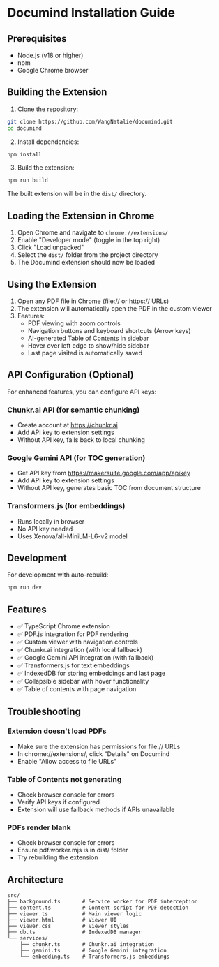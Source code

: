 # Documind Installation Guide

## Prerequisites
- Node.js (v18 or higher)
- npm
- Google Chrome browser

## Building the Extension

1. Clone the repository:
```bash
git clone https://github.com/WangNatalie/documind.git
cd documind
```

2. Install dependencies:
```bash
npm install
```

3. Build the extension:
```bash
npm run build
```

The built extension will be in the `dist/` directory.

## Loading the Extension in Chrome

1. Open Chrome and navigate to `chrome://extensions/`
2. Enable "Developer mode" (toggle in the top right)
3. Click "Load unpacked"
4. Select the `dist/` folder from the project directory
5. The Documind extension should now be loaded

## Using the Extension

1. Open any PDF file in Chrome (file:// or https:// URLs)
2. The extension will automatically open the PDF in the custom viewer
3. Features:
   - PDF viewing with zoom controls
   - Navigation buttons and keyboard shortcuts (Arrow keys)
   - AI-generated Table of Contents in sidebar
   - Hover over left edge to show/hide sidebar
   - Last page visited is automatically saved

## API Configuration (Optional)

For enhanced features, you can configure API keys:

### Chunkr.ai API (for semantic chunking)
- Create account at https://chunkr.ai
- Add API key to extension settings
- Without API key, falls back to local chunking

### Google Gemini API (for TOC generation)
- Get API key from https://makersuite.google.com/app/apikey
- Add API key to extension settings
- Without API key, generates basic TOC from document structure

### Transformers.js (for embeddings)
- Runs locally in browser
- No API key needed
- Uses Xenova/all-MiniLM-L6-v2 model

## Development

For development with auto-rebuild:
```bash
npm run dev
```

## Features

- ✅ TypeScript Chrome extension
- ✅ PDF.js integration for PDF rendering
- ✅ Custom viewer with navigation controls
- ✅ Chunkr.ai integration (with local fallback)
- ✅ Google Gemini API integration (with fallback)
- ✅ Transformers.js for text embeddings
- ✅ IndexedDB for storing embeddings and last page
- ✅ Collapsible sidebar with hover functionality
- ✅ Table of contents with page navigation

## Troubleshooting

### Extension doesn't load PDFs
- Make sure the extension has permissions for file:// URLs
- In chrome://extensions/, click "Details" on Documind
- Enable "Allow access to file URLs"

### Table of Contents not generating
- Check browser console for errors
- Verify API keys if configured
- Extension will use fallback methods if APIs unavailable

### PDFs render blank
- Check browser console for errors
- Ensure pdf.worker.mjs is in dist/ folder
- Try rebuilding the extension

## Architecture

```
src/
├── background.ts       # Service worker for PDF interception
├── content.ts          # Content script for PDF detection
├── viewer.ts           # Main viewer logic
├── viewer.html         # Viewer UI
├── viewer.css          # Viewer styles
├── db.ts               # IndexedDB manager
└── services/
    ├── chunkr.ts       # Chunkr.ai integration
    ├── gemini.ts       # Google Gemini integration
    └── embedding.ts    # Transformers.js embeddings
```
